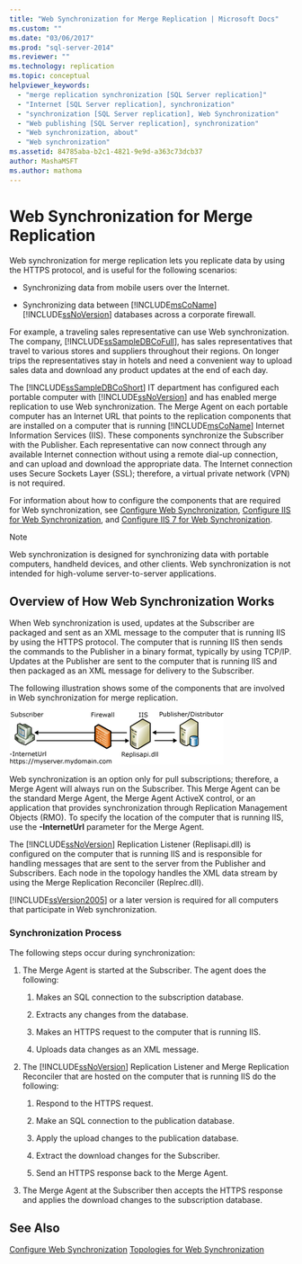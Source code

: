 ```yaml
---
title: "Web Synchronization for Merge Replication | Microsoft Docs"
ms.custom: ""
ms.date: "03/06/2017"
ms.prod: "sql-server-2014"
ms.reviewer: ""
ms.technology: replication
ms.topic: conceptual
helpviewer_keywords: 
  - "merge replication synchronization [SQL Server replication]"
  - "Internet [SQL Server replication], synchronization"
  - "synchronization [SQL Server replication], Web Synchronization"
  - "Web publishing [SQL Server replication], synchronization"
  - "Web synchronization, about"
  - "Web synchronization"
ms.assetid: 84785aba-b2c1-4821-9e9d-a363c73dcb37
author: MashaMSFT
ms.author: mathoma
---
```

# Web Synchronization for Merge Replication
  Web synchronization for merge replication lets you replicate data by using the HTTPS protocol, and is useful for the following scenarios:

-   Synchronizing data from mobile users over the Internet.

-   Synchronizing data between [!INCLUDE[msCoName](../../includes/msconame-md.md)] [!INCLUDE[ssNoVersion](../../includes/ssnoversion-md.md)] databases across a corporate firewall.

 For example, a traveling sales representative can use Web synchronization. The company, [!INCLUDE[ssSampleDBCoFull](../../includes/sssampledbcofull-md.md)], has sales representatives that travel to various stores and suppliers throughout their regions. On longer trips the representatives stay in hotels and need a convenient way to upload sales data and download any product updates at the end of each day.

 The [!INCLUDE[ssSampleDBCoShort](../../includes/sssampledbcoshort-md.md)] IT department has configured each portable computer with [!INCLUDE[ssNoVersion](../../includes/ssnoversion-md.md)] and has enabled merge replication to use Web synchronization. The Merge Agent on each portable computer has an Internet URL that points to the replication components that are installed on a computer that is running [!INCLUDE[msCoName](../../includes/msconame-md.md)] Internet Information Services (IIS). These components synchronize the Subscriber with the Publisher. Each representative can now connect through any available Internet connection without using a remote dial-up connection, and can upload and download the appropriate data. The Internet connection uses Secure Sockets Layer (SSL); therefore, a virtual private network (VPN) is not required.

 For information about how to configure the components that are required for Web synchronization, see [Configure Web Synchronization](configure-web-synchronization.md), [Configure IIS for Web Synchronization](configure-iis-for-web-synchronization.md), and [Configure IIS 7 for Web Synchronization](configure-iis-7-for-web-synchronization.md).

> [!NOTE]
>  Web synchronization is designed for synchronizing data with portable computers, handheld devices, and other clients. Web synchronization is not intended for high-volume server-to-server applications.

## Overview of How Web Synchronization Works
 When Web synchronization is used, updates at the Subscriber are packaged and sent as an XML message to the computer that is running IIS by using the HTTPS protocol. The computer that is running IIS then sends the commands to the Publisher in a binary format, typically by using TCP/IP. Updates at the Publisher are sent to the computer that is running IIS and then packaged as an XML message for delivery to the Subscriber.

 The following illustration shows some of the components that are involved in Web synchronization for merge replication.

 ![Web synchronization components and data flow](media/web-sync01.gif "Web synchronization components and data flow")

 Web synchronization is an option only for pull subscriptions; therefore, a Merge Agent will always run on the Subscriber. This Merge Agent can be the standard Merge Agent, the Merge Agent ActiveX control, or an application that provides synchronization through Replication Management Objects (RMO). To specify the location of the computer that is running IIS, use the **-InternetUrl** parameter for the Merge Agent.

 The [!INCLUDE[ssNoVersion](../../includes/ssnoversion-md.md)] Replication Listener (Replisapi.dll) is configured on the computer that is running IIS and is responsible for handling messages that are sent to the server from the Publisher and Subscribers. Each node in the topology handles the XML data stream by using the Merge Replication Reconciler (Replrec.dll).

 [!INCLUDE[ssVersion2005](../../includes/ssversion2005-md.md)] or a later version is required for all computers that participate in Web synchronization.

### Synchronization Process
 The following steps occur during synchronization:

1.  The Merge Agent is started at the Subscriber. The agent does the following:

    1.  Makes an SQL connection to the subscription database.

    2.  Extracts any changes from the database.

    3.  Makes an HTTPS request to the computer that is running IIS.

    4.  Uploads data changes as an XML message.

2.  The [!INCLUDE[ssNoVersion](../../includes/ssnoversion-md.md)] Replication Listener and Merge Replication Reconciler that are hosted on the computer that is running IIS do the following:

    1.  Respond to the HTTPS request.

    2.  Make an SQL connection to the publication database.

    3.  Apply the upload changes to the publication database.

    4.  Extract the download changes for the Subscriber.

    5.  Send an HTTPS response back to the Merge Agent.

3.  The Merge Agent at the Subscriber then accepts the HTTPS response and applies the download changes to the subscription database.

## See Also
 [Configure Web Synchronization](configure-web-synchronization.md) 
 [Topologies for Web Synchronization](topologies-for-web-synchronization.md)


